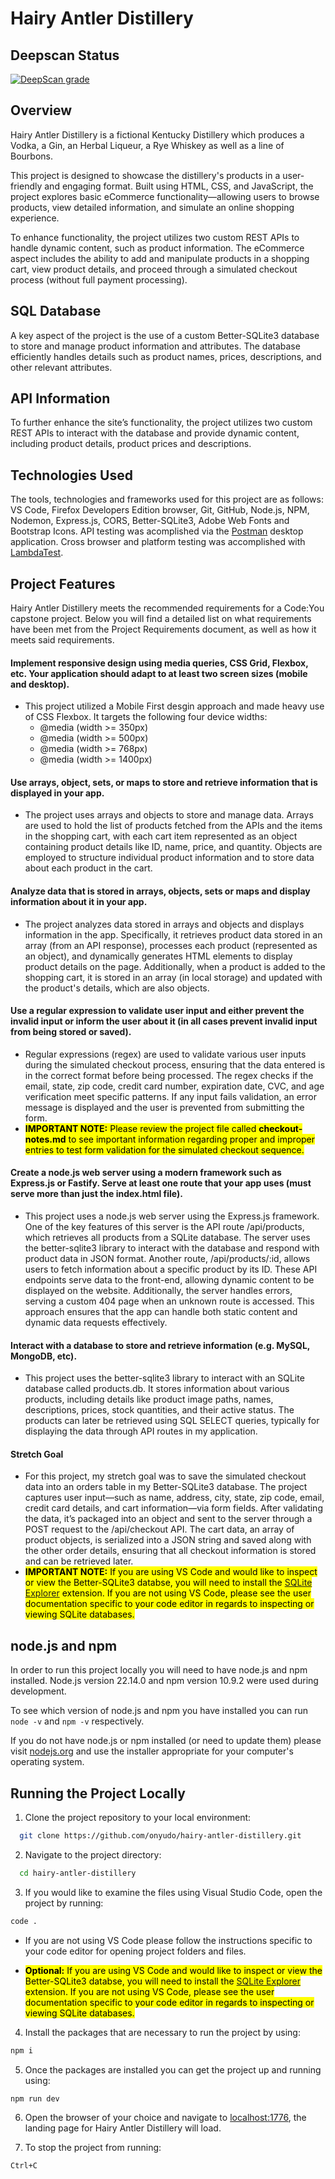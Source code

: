 # Hairy Antler Distillery

## Deepscan Status

[![DeepScan grade](https://deepscan.io/api/teams/26378/projects/29024/branches/935190/badge/grade.svg)](https://deepscan.io/dashboard#view=project&tid=26378&pid=29024&bid=935190)

## Overview

Hairy Antler Distillery is a fictional Kentucky Distillery which produces a Vodka, a Gin, an Herbal Liqueur, a Rye Whiskey as well as a line of Bourbons.

This project is designed to showcase the distillery's products in a user-friendly and engaging format. Built using HTML, CSS, and JavaScript, the project explores basic eCommerce functionality—allowing users to browse products, view detailed information, and simulate an online shopping experience.

To enhance functionality, the project utilizes two custom REST APIs to handle dynamic content, such as product information. The eCommerce aspect includes the ability to add and manipulate products in a shopping cart, view product details, and proceed through a simulated checkout process (without full payment processing).

## SQL Database

A key aspect of the project is the use of a custom Better-SQLite3 database to store and manage product information and attributes. The database efficiently handles details such as product names, prices, descriptions, and other relevant attributes.

## API Information

To further enhance the site’s functionality, the project utilizes two custom REST APIs to interact with the database and provide dynamic content, including product details, product prices and descriptions.

## Technologies Used

The tools, technologies and frameworks used for this project are as follows: VS Code, Firefox Developers Edition browser, Git, GitHub, Node.js, NPM, Nodemon, Express.js, CORS, Better-SQLite3, Adobe Web Fonts and Bootstrap Icons. API testing was acomplished via the [Postman](https://www.postman.com) desktop application. Cross browser and platform testing was accomplished with [LambdaTest](https://www.lambdatest.com).

## Project Features

Hairy Antler Distillery meets the recommended requirements for a Code:You capstone project. Below you will find a detailed list on what requirements have been met from the Project Requirements document, as well as how it meets said requirements.

#### Implement responsive design using media queries, CSS Grid, Flexbox, etc. Your application should adapt to at least two screen sizes (mobile and desktop).

- This project utilized a Mobile First desgin approach and made heavy use of CSS Flexbox. It targets the following four device widths: 
  - @media (width >= 350px)
  - @media (width >= 500px)
  - @media (width >= 768px)
  - @media (width >= 1400px)

#### Use arrays, object, sets, or maps to store and retrieve information that is displayed in your app.

- The project uses arrays and objects to store and manage data. Arrays are used to hold the list of products fetched from the APIs and the items in the shopping cart, with each cart item represented as an object containing product details like ID, name, price, and quantity. Objects are employed to structure individual product information and to store data about each product in the cart.

#### Analyze data that is stored in arrays, objects, sets or maps and display information about it in your app.

- The project analyzes data stored in arrays and objects and displays information in the app. Specifically, it retrieves product data stored in an array (from an API response), processes each product (represented as an object), and dynamically generates HTML elements to display product details on the page. Additionally, when a product is added to the shopping cart, it is stored in an array (in local storage) and updated with the product's details, which are also objects.

#### Use a regular expression to validate user input and either prevent the invalid input or inform the user about it (in all cases prevent invalid input from being stored or saved).

- Regular expressions (regex) are used to validate various user inputs during the simulated checkout process, ensuring that the data entered is in the correct format before being processed. The regex checks if the email, state, zip code, credit card number, expiration date, CVC, and age verification meet specific patterns. If any input fails validation, an error message is displayed and the user is prevented from submitting the form.
- <mark>**IMPORTANT NOTE:** Please review the project file called **checkout-notes.md** to see important information regarding proper and improper entries to test form validation for the simulated checkout sequence.</mark>

#### Create a node.js web server using a modern framework such as Express.js or Fastify.  Serve at least one route that your app uses (must serve more than just the index.html file).

- This project uses a node.js web server using the Express.js framework. One of the key features of this server is the API route /api/products, which retrieves all products from a SQLite database. The server uses the better-sqlite3 library to interact with the database and respond with product data in JSON format. Another route, /api/products/:id, allows users to fetch information about a specific product by its ID. These API endpoints serve data to the front-end, allowing dynamic content to be displayed on the website. Additionally, the server handles errors, serving a custom 404 page when an unknown route is accessed. This approach ensures that the app can handle both static content and dynamic data requests effectively.

#### Interact with a database to store and retrieve information (e.g. MySQL, MongoDB, etc).

- This project uses the better-sqlite3 library to interact with an SQLite database called products.db. It stores information about various products, including details like product image paths, names, descriptions, prices, stock quantities, and their active status. The products can later be retrieved using SQL SELECT queries, typically for displaying the data through API routes in my application.

#### Stretch Goal

- For this project, my stretch goal was to save the simulated checkout data into an orders table in my Better-SQLite3 database. The project captures user input—such as name, address, city, state, zip code, email, credit card details, and cart information—via form fields. After validating the data, it’s packaged into an object and sent to the server through a POST request to the /api/checkout API. The cart data, an array of product objects, is serialized into a JSON string and saved along with the other order details, ensuring that all checkout information is stored and can be retrieved later.
- <mark>**IMPORTANT NOTE:** If you are using VS Code and would like to inspect or view the Better-SQLite3 databse, you will need to install the [SQLite Explorer](https://marketplace.visualstudio.com/items?itemName=alexcvzz.vscode-sqlite) extension. If you are not using VS Code, please see the user documentation specific to your code editor in regards to inspecting or viewing SQLite databases.</mark>

## node.js and npm

In order to run this project locally you will need to have node.js and npm installed. Node.js version 22.14.0 and npm version 10.9.2 were used during development.

To see which version of node.js and npm you have installed you can run `node -v` and `npm -v` respectively.

If you do not have node.js or npm installed (or need to update them) please visit [nodejs.org](https://nodejs.org/en) and use the installer appropriate for your computer's operating system.

## Running the Project Locally

1. Clone the project repository to your local environment:

```bash
  git clone https://github.com/onyudo/hairy-antler-distillery.git
```

2. Navigate to the project directory:

```bash
  cd hairy-antler-distillery
```

3. If you would like to examine the files using Visual Studio Code, open the project by running:

```bash
code .
```

- If you are not using VS Code please follow the instructions specific to your code editor for opening project folders and files.

- <mark>**Optional:** If you are using VS Code and would like to inspect or view the Better-SQLite3 databse, you will need to install the [SQLite Explorer](https://marketplace.visualstudio.com/items?itemName=alexcvzz.vscode-sqlite) extension. If you are not using VS Code, please see the user documentation specific to your code editor in regards to inspecting or viewing SQLite databases.</mark>

4. Install the packages that are necessary to run the project by using:

```bash
npm i
```

5. Once the packages are installed you can get the project up and running using:
   
```bash
npm run dev
```

6. Open the browser of your choice and navigate to [localhost:1776](http://localhost:1776/), the landing page for Hairy Antler Distillery will load.

7. To stop the project from running:

```bash
Ctrl+C
```